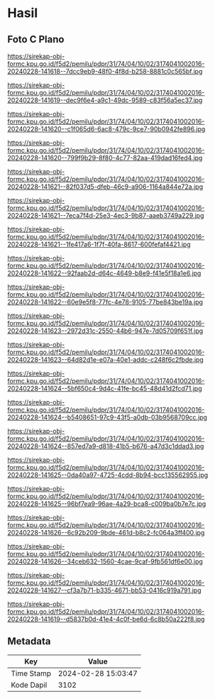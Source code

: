 # Hasil

## Foto C Plano

https://sirekap-obj-formc.kpu.go.id/f5d2/pemilu/pdpr/31/74/04/10/02/3174041002016-20240228-141618--7dcc9eb9-48f0-4f8d-b258-8881c0c565bf.jpg

https://sirekap-obj-formc.kpu.go.id/f5d2/pemilu/pdpr/31/74/04/10/02/3174041002016-20240228-141619--dec9f6e4-a9c1-49dc-9589-c83f56a5ec37.jpg

https://sirekap-obj-formc.kpu.go.id/f5d2/pemilu/pdpr/31/74/04/10/02/3174041002016-20240228-141620--c1f065d6-6ac8-479c-9ce7-90b0942fe896.jpg

https://sirekap-obj-formc.kpu.go.id/f5d2/pemilu/pdpr/31/74/04/10/02/3174041002016-20240228-141620--799f9b29-8f80-4c77-82aa-419dad16fed4.jpg

https://sirekap-obj-formc.kpu.go.id/f5d2/pemilu/pdpr/31/74/04/10/02/3174041002016-20240228-141621--82f037d5-dfeb-46c9-a906-1164a844e72a.jpg

https://sirekap-obj-formc.kpu.go.id/f5d2/pemilu/pdpr/31/74/04/10/02/3174041002016-20240228-141621--7eca7f4d-25e3-4ec3-9b87-aaeb3749a229.jpg

https://sirekap-obj-formc.kpu.go.id/f5d2/pemilu/pdpr/31/74/04/10/02/3174041002016-20240228-141621--1fe417a6-1f7f-40fa-8617-600fefaf4421.jpg

https://sirekap-obj-formc.kpu.go.id/f5d2/pemilu/pdpr/31/74/04/10/02/3174041002016-20240228-141622--92faab2d-d64c-4649-b8e9-f41e5f18a1e6.jpg

https://sirekap-obj-formc.kpu.go.id/f5d2/pemilu/pdpr/31/74/04/10/02/3174041002016-20240228-141622--60e9e5f8-77fc-4e78-9105-77be843be19a.jpg

https://sirekap-obj-formc.kpu.go.id/f5d2/pemilu/pdpr/31/74/04/10/02/3174041002016-20240228-141623--2972d31c-2550-44b6-947e-7d05709f651f.jpg

https://sirekap-obj-formc.kpu.go.id/f5d2/pemilu/pdpr/31/74/04/10/02/3174041002016-20240228-141623--64d82d1e-e07a-40e1-addc-c248f6c2fbde.jpg

https://sirekap-obj-formc.kpu.go.id/f5d2/pemilu/pdpr/31/74/04/10/02/3174041002016-20240228-141624--5bf650c4-9d4c-41fe-bc45-48d41d2fcd71.jpg

https://sirekap-obj-formc.kpu.go.id/f5d2/pemilu/pdpr/31/74/04/10/02/3174041002016-20240228-141624--b5408651-97c9-43f5-a0db-03b9568709cc.jpg

https://sirekap-obj-formc.kpu.go.id/f5d2/pemilu/pdpr/31/74/04/10/02/3174041002016-20240228-141624--857ed7a9-d818-41b5-b676-a47d3c1ddad3.jpg

https://sirekap-obj-formc.kpu.go.id/f5d2/pemilu/pdpr/31/74/04/10/02/3174041002016-20240228-141625--0da40a97-4725-4cdd-8b94-bcc135562955.jpg

https://sirekap-obj-formc.kpu.go.id/f5d2/pemilu/pdpr/31/74/04/10/02/3174041002016-20240228-141625--96bf7ea9-96ae-4a29-bca8-c009ba0b7e7c.jpg

https://sirekap-obj-formc.kpu.go.id/f5d2/pemilu/pdpr/31/74/04/10/02/3174041002016-20240228-141626--6c92b209-9bde-461d-b8c2-fc064a3ff400.jpg

https://sirekap-obj-formc.kpu.go.id/f5d2/pemilu/pdpr/31/74/04/10/02/3174041002016-20240228-141626--34ceb632-1560-4cae-9caf-9fb561df6e00.jpg

https://sirekap-obj-formc.kpu.go.id/f5d2/pemilu/pdpr/31/74/04/10/02/3174041002016-20240228-141627--cf3a7b71-b335-4671-bb53-0416c919a791.jpg

https://sirekap-obj-formc.kpu.go.id/f5d2/pemilu/pdpr/31/74/04/10/02/3174041002016-20240228-141619--d5837b0d-41e4-4c0f-be6d-6c8b50a222f8.jpg


## Metadata

| Key        | Value               |
| ---------- | ------------------- |
| Time Stamp | 2024-02-28 15:03:47 |
| Kode Dapil | 3102                |



